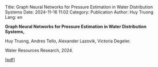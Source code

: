 Title: Graph Neural Networks for Pressure Estimation in Water Distribution Systems
Date: 2024-11-16 11:02
Category: Publication
Author: Huy Truong
Lang: en

**Graph Neural Networks for Pressure Estimation in Water Distribution Systems,**

Huy Truong, Andres Tello, Alexander Lazovik, Victoria Degeler.

Water Resources Research, 2024.

[\[pdf\]](https://agupubs.onlinelibrary.wiley.com/doi/epdf/10.1029/2023WR036741)

